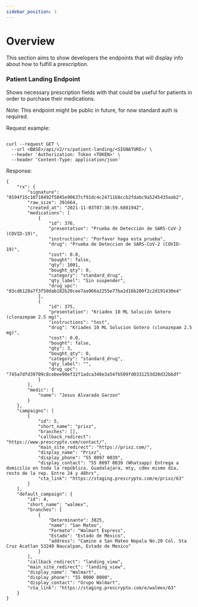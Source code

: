 ```yaml
---
sidebar_position: 1
---
```


# Overview

This section aims to show developers the endpoints that will display info about how to fulfill a prescription.


### Patient Landing Endpoint

Shows necessary prescription fields with that could be useful for patients in order to purchase their medications.

Note: This endpoint might be public in future, for now standard auth is required.


Request example:

```

curl --request GET \
  --url <BASE>/api/v2/rx/patient-landing/<SIGNATURE>/ \
  --header 'Authorization: Token <TOKEN>' \
  --header 'Content-Type: application/json'
```


Response:


```
{
	"rx": {
		"signature": "0194f15c10710492f5045e90637cf91dc4c24711b8ccb2fdabc9a5245435aab2",
		"raw_size": 391664,
		"created_at": "2021-11-03T07:38:59.688194Z",
		"medications": [
			{
				"id": 376,
				"presentation": "Prueba de Detección de SARS-CoV-2 (COVID-19)",
				"instructions": "Porfavor haga esta prueba",
				"drug": "Prueba de Deteccion de SARS-CoV-2 (COVID-19)",
				"cost": 0.0,
				"bought": false,
				"qty": 1001,
				"bought_qty": 0,
				"category": "standard_drug",
				"qty_label": "Sin suspender",
				"drug_upc": "83cd6128a7f3f50dab182b20cee7aa966a2255e77ba2d16b200f2c2d191430e4"
			},
			{
				"id": 375,
				"presentation": "Kriadex 10 ML Solución Gotero (clonazepam 2.5 mg)",
				"instructions": "test",
				"drug": "Kriadex 10 ML Solucion Gotero (clonazepam 2.5 mg)",
				"cost": 0.0,
				"bought": false,
				"qty": 3,
				"bought_qty": 0,
				"category": "standard_drug",
				"qty_label": "",
				"drug_upc": "745a7dfd39709c8cebee90ef32f1adca340e3a54fb509fd0331253d20d32bbdf"
			}
		],
		"medic": {
			"name": "Jesus Alvarado Garzon"
		}
	},
	"campaigns": [
		{
			"id": 5,
			"short_name": "prixz",
			"branches": [],
			"callback_redirect": "https://www.prescrypto.com/contact/",
			"main_site_redirect": "https://prixz.com/",
			"display_name": "Prixz",
			"display_phone": "55 8097 0039",
			"display_contact": "55 8097 0039 (Whatsapp) Entrega a domicilio en toda la república. Guadalajara, mty, cdmx mismo día, resto de la rep. Entre 24 y 48hrs",
			"cta_link": "https://staging.prescrypto.com/e/prixz/63"
		}
	],
	"default_campaign": {
		"id": 4,
		"short_name": "walmex",
		"branches": [
			{
				"Determinante": 3825,
				"name": "San Mateo",
				"Formato": "Walmart Express",
				"Estado": "Estado de México",
				"address": "Camino a San Mateo Nopala No.20 Col. Sta Cruz Acatlan 53240 Naucalpan, Estado de Mexico"
			}
		],
		"callback_redirect": "landing_view",
		"main_site_redirect": "landing_view",
		"display_name": "Walmart",
		"display_phone": "55 0000 0000",
		"display_contact": "Grupo Walmart",
		"cta_link": "https://staging.prescrypto.com/e/walmex/63"
	}
}

```


